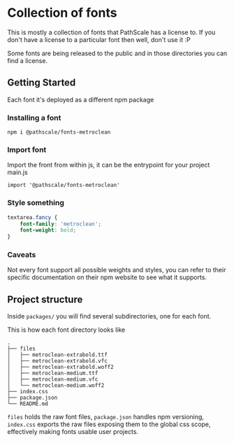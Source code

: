 # Collection of fonts

This is mostly a collection of fonts that PathScale has a license to. If you don't have a license to a particular font then well, don't use it :P

Some fonts are being released to the public and in those directories you can find a license.

## Getting Started

Each font it's deployed as a different npm package

### Installing a font

    npm i @pathscale/fonts-metroclean

### Import font

Import the front from within js, it can be the entrypoint for your project main.js

```JS
import '@pathscale/fonts-metroclean'
```

### Style something


```CSS
textarea.fancy {
    font-family: 'metroclean';
    font-weight: bold;
}
```

### Caveats

Not every font support all possible weights and styles, you can refer to their specific documentation on their npm website to see what it supports.

## Project structure

Inside `packages/` you will find several subdirectories, one for each font.

This is how each font directory looks like

    .
    ├── files
    │   ├── metroclean-extrabold.ttf
    │   ├── metroclean-extrabold.vfc
    │   ├── metroclean-extrabold.woff2
    │   ├── metroclean-medium.ttf
    │   ├── metroclean-medium.vfc
    │   └── metroclean-medium.woff2
    ├── index.css
    ├── package.json
    └── README.md


`files` holds the raw font files, `package.json` handles npm versioning, `index.css` exports the raw files exposing them to the global css scope, effectively making fonts usable user projects.
